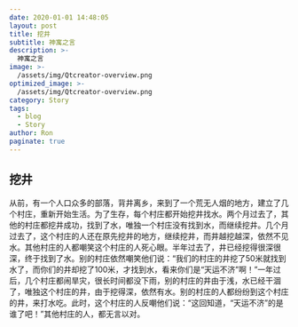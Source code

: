 ```yaml
---
date: 2020-01-01 14:48:05
layout: post
title: 挖井
subtitle: 神寓之言
description: >-
  神寓之言
image: >-
  /assets/img/Qtcreator-overview.png
optimized_image: >-
  /assets/img/Qtcreator-overview.png
category: Story
tags:
  - blog
  - Story
author: Ron
paginate: true
---
```

 ## 挖井

   从前，有一个人口众多的部落，背井离乡，来到了一个荒无人烟的地方，建立了几个村庄，重新开始生活。为了生存，每个村庄都开始挖井找水。两个月过去了，其他的村庄都挖井成功，找到了水，唯独一个村庄没有找到水，而继续挖井。几个月过去了，这个村庄的人还在原先挖井的地方，继续挖井，而井越挖越深，依然不见水。其他村庄的人都嘲笑这个村庄的人死心眼。半年过去了，井已经挖得很深很深，终于找到了水。别的村庄依然嘲笑他们说：“我们的村庄的井挖了50米就找到水了，而你们的井却挖了100米，才找到水，看来你们是“天运不济”啊！”一年过后，几个村庄都闹旱灾，很长时间都没下雨，别的村庄的井由于浅，水已经干涸了，唯独这个村庄的井，由于挖得深，依然有水。别的村庄的人都纷纷到这个村庄的井，来打水吃。此时，这个村庄的人反嘲他们说：“这回知道，“天运不济”的是谁了吧！”其他村庄的人，都无言以对。



